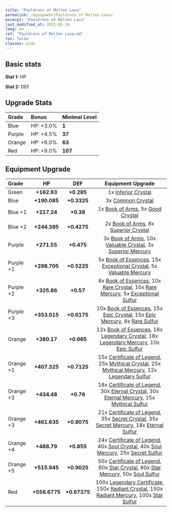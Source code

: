 ```yaml
---
title: "Pauldrons of Molten Lava"
permalink: /equipment/Pauldrons of Molten Lava/
excerpt: "Pauldrons of Molten Lava"
last_modified_at: 2021-01-26
lang: en
ref: "Pauldrons of Molten Lava.md"
toc: false
classes: wide
---
```


## Basic stats
 **Stat 1:** HP

 **Stat 2:** DEF

## Upgrade Stats

  |     Grade    |   Bonus | Minimal Level | 
  |:-------------|:--------|:--------------| 
  | Blue | HP: +3.0% | **1** | 
  | Purple | HP: +4.5% | **37** | 
  | Orange | HP: +6.0% | **63** | 
  | Red | HP: +9.0% | **107** | 


## Equipment Upgrade

  |          Grade      | HP | DEF | Equipment Upgrade |
  |:--------------------|:---------:|:---------:|:----------------:|
  | Green | **+162.93** | **+0.285** | 1x [ Inferior Crystal](/Items/mat_45/) |
  | Blue | **+190.085** | **+0.3325** | 3x [ Common Crystal](/Items/mat_85/) |
  | Blue +1 | **+217.24** | **+0.38** | 1x [ Book of Arms](/Items/mat_32/), 5x [ Good Crystal](/Items/mat_16/) |
  | Blue +2 | **+244.395** | **+0.4275** | 2x [ Book of Arms](/Items/mat_71/), 8x [ Superior Crystal](/Items/mat_56/) |
  | Purple | **+271.55** | **+0.475** | 3x [ Book of Arms](/Items/mat_6/), 10x [ Valuable Crystal](/Items/mat_95/), 3x [ Superior Mercury](/Items/mat_15/) |
  | Purple +1 | **+298.705** | **+0.5225** | 5x [ Book of Essences](/Items/mat_44/), 15x [ Exceptional Crystal](/Items/mat_33/), 5x [ Valuable Mercury](/Items/mat_58/) |
  | Purple +2 | **+325.86** | **+0.57** | 8x [ Book of Essences](/Items/mat_84/), 10x [ Rare Crystal](/Items/mat_68/), 10x [ Rare Mercury](/Items/mat_29/), 5x [ Exceptional Sulfur](/Items/mat_1/) |
  | Purple +3 | **+353.015** | **+0.6175** | 10x [ Book of Essences](/Items/mat_20/), 15x [ Epic Crystal](/Items/mat_5/), 15x [ Epic Mercury](/Items/mat_70/), 8x [ Rare Sulfur](/Items/mat_46/) |
  | Orange | **+380.17** | **+0.665** | 12x [ Book of Essences](/Items/mat_60/), 18x [ Legendary Crystal](/Items/mat_48/), 18x [ Legendary Mercury](/Items/mat_3/), 10x [ Epic Sulfur](/Items/mat_83/) |
  | Orange +1 | **+407.325** | **+0.7125** | 15x [ Certificate of Legend](/Items/mat_96/), 25x [ Mythical Crystal](/Items/mat_61/), 25x [ Mythical Mercury](/Items/mat_50/), 12x [ Legendary Sulfur](/Items/mat_18/) |
  | Orange +2 | **+434.48** | **+0.76** | 18x [ Certificate of Legend](/Items/mat_25/), 30x [ Eternal Crystal](/Items/mat_19/), 30x [ Eternal Mercury](/Items/mat_62/), 15x [ Mythical Sulfur](/Items/mat_35/) |
  | Orange +3 | **+461.635** | **+0.8075** | 21x [ Certificate of Legend](/Items/mat_38/), 35x [ Secret Crystal](/Items/mat_51/), 35x [ Secret Mercury](/Items/mat_22/), 18x [ Eternal Sulfur](/Items/mat_97/) |
  | Orange +4 | **+488.79** | **+0.855** | 24x [ Certificate of Legend](/Items/mat_100/), 40x [ Soul Crystal](/Items/mat_64/), 40x [ Soul Mercury](/Items/mat_34/), 25x [ Secret Sulfur](/Items/mat_7/) |
  | Orange +5 | **+515.945** | **+0.9025** | 50x [ Certificate of Legend](/Items/mat_11/), 80x [ Star Crystal](/Items/mat_26/), 80x [ Star Mercury](/Items/mat_98/), 50x [ Soul Sulfur](/Items/mat_73/) |
  | Red | **+556.6775** | **+0.97375** | 100x [ Legendary Certificate](/Items/mat_76/), 150x [ Radiant Crystal](/Items/mat_37/), 150x [ Radiant Mercury](/Items/mat_24/), 100x [ Star Sulfur](/Items/mat_101/) |

